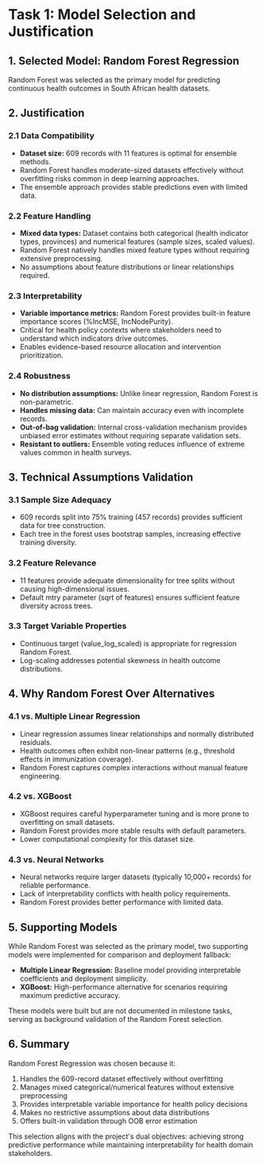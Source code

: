 # Task 1: Model Selection and Justification

## 1. Selected Model: Random Forest Regression

Random Forest was selected as the primary model for predicting continuous health outcomes in South African health datasets.

## 2. Justification

### 2.1 Data Compatibility
- **Dataset size:** 609 records with 11 features is optimal for ensemble methods.
- Random Forest handles moderate-sized datasets effectively without overfitting risks common in deep learning approaches.
- The ensemble approach provides stable predictions even with limited data.

### 2.2 Feature Handling
- **Mixed data types:** Dataset contains both categorical (health indicator types, provinces) and numerical features (sample sizes, scaled values).
- Random Forest natively handles mixed feature types without requiring extensive preprocessing.
- No assumptions about feature distributions or linear relationships required.

### 2.3 Interpretability
- **Variable importance metrics:** Random Forest provides built-in feature importance scores (%IncMSE, IncNodePurity).
- Critical for health policy contexts where stakeholders need to understand which indicators drive outcomes.
- Enables evidence-based resource allocation and intervention prioritization.

### 2.4 Robustness
- **No distribution assumptions:** Unlike linear regression, Random Forest is non-parametric.
- **Handles missing data:** Can maintain accuracy even with incomplete records.
- **Out-of-bag validation:** Internal cross-validation mechanism provides unbiased error estimates without requiring separate validation sets.
- **Resistant to outliers:** Ensemble voting reduces influence of extreme values common in health surveys.

## 3. Technical Assumptions Validation

### 3.1 Sample Size Adequacy
- 609 records split into 75% training (457 records) provides sufficient data for tree construction.
- Each tree in the forest uses bootstrap samples, increasing effective training diversity.

### 3.2 Feature Relevance
- 11 features provide adequate dimensionality for tree splits without causing high-dimensional issues.
- Default mtry parameter (sqrt of features) ensures sufficient feature diversity across trees.

### 3.3 Target Variable Properties
- Continuous target (value_log_scaled) is appropriate for regression Random Forest.
- Log-scaling addresses potential skewness in health outcome distributions.

## 4. Why Random Forest Over Alternatives

### 4.1 vs. Multiple Linear Regression
- Linear regression assumes linear relationships and normally distributed residuals.
- Health outcomes often exhibit non-linear patterns (e.g., threshold effects in immunization coverage).
- Random Forest captures complex interactions without manual feature engineering.

### 4.2 vs. XGBoost
- XGBoost requires careful hyperparameter tuning and is more prone to overfitting on small datasets.
- Random Forest provides more stable results with default parameters.
- Lower computational complexity for this dataset size.

### 4.3 vs. Neural Networks
- Neural networks require larger datasets (typically 10,000+ records) for reliable performance.
- Lack of interpretability conflicts with health policy requirements.
- Random Forest provides better performance with limited data.

## 5. Supporting Models

While Random Forest was selected as the primary model, two supporting models were implemented for comparison and deployment fallback:

- **Multiple Linear Regression:** Baseline model providing interpretable coefficients and deployment simplicity.
- **XGBoost:** High-performance alternative for scenarios requiring maximum predictive accuracy.

These models were built but are not documented in milestone tasks, serving as background validation of the Random Forest selection.

## 6. Summary

Random Forest Regression was chosen because it:
1. Handles the 609-record dataset effectively without overfitting
2. Manages mixed categorical/numerical features without extensive preprocessing
3. Provides interpretable variable importance for health policy decisions
4. Makes no restrictive assumptions about data distributions
5. Offers built-in validation through OOB error estimation

This selection aligns with the project's dual objectives: achieving strong predictive performance while maintaining interpretability for health domain stakeholders.
